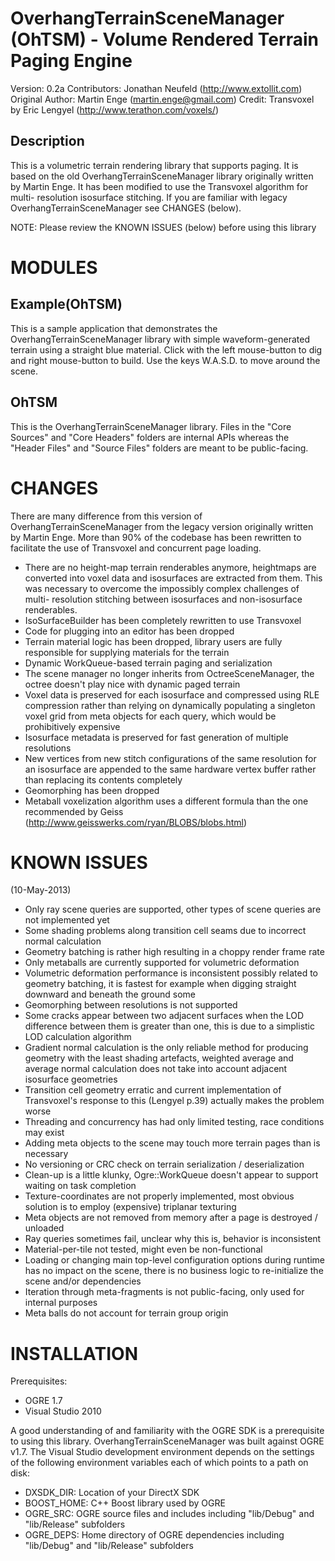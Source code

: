 OverhangTerrainSceneManager (OhTSM) - Volume Rendered Terrain Paging Engine
===========================================================================
Version: 0.2a
Contributors: Jonathan Neufeld (http://www.extollit.com)
Original Author: Martin Enge (martin.enge@gmail.com)
Credit: Transvoxel by Eric Lengyel (http://www.terathon.com/voxels/)

Description
-----------
This is a volumetric terrain rendering library that supports paging.  It is
based on the old OverhangTerrainSceneManager library originally written by 
Martin Enge.  It has been modified to use the Transvoxel algorithm for multi-
resolution isosurface stitching.  If you are familiar with legacy 
OverhangTerrainSceneManager see CHANGES (below).

NOTE: Please review the KNOWN ISSUES (below) before using this library

MODULES
=======
Example(OhTSM)
--------------
This is a sample application that demonstrates the 
OverhangTerrainSceneManager library with simple waveform-generated terrain 
using a straight blue material.  Click with the left mouse-button to dig and 
right mouse-button to build.  Use the keys W.A.S.D. to move around the scene.

OhTSM
-----
This is the OverhangTerrainSceneManager library.  Files in the 
"Core Sources" and "Core Headers" folders are internal APIs whereas the 
"Header Files" and "Source Files" folders are meant to be public-facing.

CHANGES
=======
There are many difference from this version of OverhangTerrainSceneManager from
the legacy version originally written by Martin Enge.  More than 90% of the 
codebase has been rewritten to facilitate the use of Transvoxel and concurrent 
page loading.
-	There are no height-map terrain renderables anymore, heightmaps are 
	converted into voxel data and isosurfaces are extracted from them.  This 
	was necessary to overcome the impossibly complex challenges of multi-
	resolution stitching between isosurfaces and non-isosurface renderables.
-	IsoSurfaceBuilder has been completely rewritten to use Transvoxel
-	Code for plugging into an editor has been dropped
-	Terrain material logic has been dropped, library users are fully 
	responsible for supplying materials for the terrain
-	Dynamic WorkQueue-based terrain paging and serialization
-	The scene manager no longer inherits from OctreeSceneManager, the octree 
	doesn't play nice with dynamic paged terrain
-	Voxel data is preserved for each isosurface and compressed using RLE 
	compression rather than relying on dynamically populating a singleton voxel
	grid from meta objects for each query, which would be prohibitively 
	expensive
-	Isosurface metadata is preserved for fast generation of multiple 
	resolutions
-	New vertices from new stitch configurations of the same resolution for an 
	isosurface are appended to the same hardware vertex buffer rather than 
	replacing its contents completely
-	Geomorphing has been dropped
-	Metaball voxelization algorithm uses a different formula than the one 
	recommended by Geiss (http://www.geisswerks.com/ryan/BLOBS/blobs.html)

KNOWN ISSUES
============
(10-May-2013)
-	Only ray scene queries are supported, other types of scene queries are not 
	implemented yet
-	Some shading problems along transition cell seams due to incorrect normal 
	calculation
-	Geometry batching is rather high resulting in a choppy render frame rate
-	Only metaballs are currently supported for volumetric deformation
-	Volumetric deformation performance is inconsistent possibly related to 
	geometry batching, it is fastest for example when digging straight downward
	and beneath the ground some
-	Geomorphing between resolutions is not supported
-	Some cracks appear between two adjacent surfaces when the LOD difference 
	between them is greater than one, this is due to a simplistic LOD 
	calculation algorithm
-	Gradient normal calculation is the only reliable method for producing 
	geometry with the least shading artefacts, weighted average and average 
	normal calculation does not take into account adjacent isosurface 
	geometries
-	Transition cell geometry erratic and current implementation of Transvoxel's
	response to this (Lengyel p.39) actually makes the problem worse
-	Threading and concurrency has had only limited testing, race conditions may
	exist
-	Adding meta objects to the scene may touch more terrain pages than is 
	necessary
-	No versioning or CRC check on terrain serialization / deserialization
-	Clean-up is a little klunky, Ogre::WorkQueue doesn't appear to support 
	waiting on task completion
-	Texture-coordinates are not properly implemented, most obvious solution is 
	to employ (expensive) triplanar texturing
-	Meta objects are not removed from memory after a page is destroyed / 
	unloaded
-	Ray queries sometimes fail, unclear why this is, behavior is inconsistent
-	Material-per-tile not tested, might even be non-functional
-	Loading or changing main top-level configuration options during runtime has
	no impact on the scene, there is no business logic to re-initialize the 
	scene and/or dependencies
-	Iteration through meta-fragments is not public-facing, only used for 
	internal purposes
-	Meta balls do not account for terrain group origin

INSTALLATION
============
Prerequisites:
- OGRE 1.7
- Visual Studio 2010

A good understanding of and familiarity with the OGRE SDK is a prerequisite to
using this library.  OverhangTerrainSceneManager was built against OGRE v1.7.
The Visual Studio development environment depends on the settings of the 
following environment variables each of which points to a path on disk:
- DXSDK_DIR: Location of your DirectX SDK
- BOOST_HOME: C++ Boost library used by OGRE
- OGRE_SRC: OGRE source files and includes including "lib/Debug" and 
	"lib/Release" subfolders
- OGRE_DEPS: Home directory of OGRE dependencies including "lib/Debug" and 
	"lib/Release" subfolders
